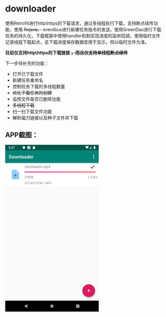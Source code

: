 # downloader

使用Retrofit进行http\https的下载请求，通过多线程执行下载，支持断点续传功能，使用 ~~Rxjava、~~ eventbus进行新建任务指令的发送，使用GreenDao进行下载任务的持久化，下载框架中使用handler机制实现进度的监听回调，使用临时文件记录线程下载起点，总下载进度保存数据库用于显示，但以临时文件为准。

**目前仅支持http\https的下载链接 ~~，而且仅支持单线程断点续传~~**

下一步待补充的功能：
* 打开已下载文件
* 新建任务重命名
* 控制任务下载的多线程数量
* ~~优化下载任务的创建~~
* 监控文件是否已删除功能
* ~~多线程下载~~
* 扫一扫下载文件功能
* 解析磁力链接以及种子文件并下载

## APP截图：
<img src="https://github.com/guriytan/downloader/raw/master/Screenshot.png" width = "300"/>
